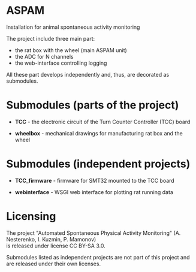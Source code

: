 # ASPAM
Installation for animal spontaneous activity monitoring

The project include three main part:
* the rat box with the wheel (main ASPAM unit)
* the ADC for N channels
* the web-interface controlling logging 

All these part develops independently and, thus, are decorated as submodules.

# Submodules (parts of the project)

* **TCC** - the electronic circuit of the Turn Counter Controller (TCC) board

* **wheelbox** - mechanical drawings for manufacturing rat box and the wheel

# Submodules (independent projects)

* **TCC_firmware** - firmware for SMT32 mounted to the TCC board

* **webinterface** - WSGI web interface for plotting rat running data

# Licensing 

The project "Automated Spontaneous Physical Activity Monitoring" 
(A. Nesterenko, I. Kuzmin, P. Mamonov)  
is released under  license CC BY-SA 3.0.

Submodules listed as independent projects are not part of this project and 
are released under their own licenses.
